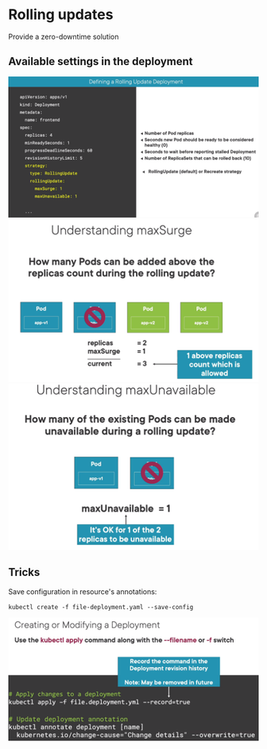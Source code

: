 # Rolling updates

Provide a zero-downtime solution

## Available settings in the deployment
![](../images/05_rollingupdate1.png)
![](../images/05_rollingupdate2.png)
![](../images/05_rollingupdate3.png)

## Tricks

Save configuration in resource's annotations:
```
kubectl create -f file-deployment.yaml --save-config
```
![](../images/05_rollingupdate4.png)
